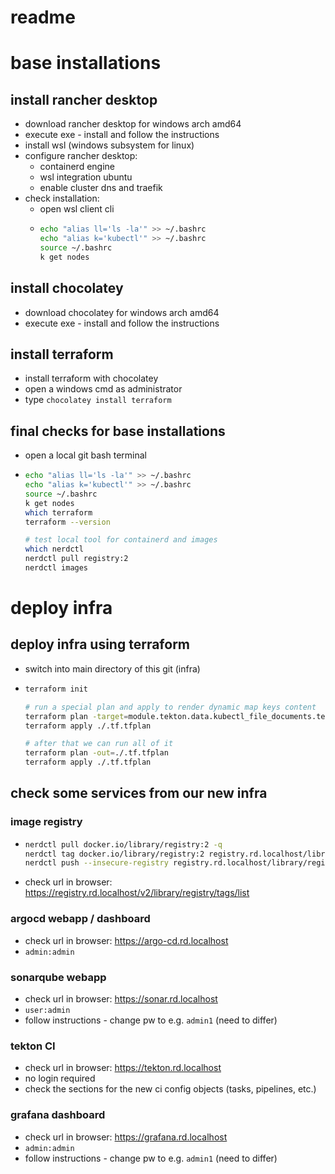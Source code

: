 # readme

# base installations

## install rancher desktop
- download rancher desktop for windows arch amd64
- execute exe - install and follow the instructions
- install wsl (windows subsystem for linux)
- configure rancher desktop:
  - containerd engine
  - wsl integration ubuntu
  - enable cluster dns and traefik
- check installation:
  - open wsl client cli
  - ```sh
    echo "alias ll='ls -la'" >> ~/.bashrc
    echo "alias k='kubectl'" >> ~/.bashrc
    source ~/.bashrc
    k get nodes
    ```

## install chocolatey
- download chocolatey for windows arch amd64
- execute exe - install and follow the instructions

## install terraform
- install terraform with chocolatey
- open a windows cmd as administrator
- type `chocolatey install terraform`

## final checks for base installations
- open a local git bash terminal
- ```sh
  echo "alias ll='ls -la'" >> ~/.bashrc
  echo "alias k='kubectl'" >> ~/.bashrc
  source ~/.bashrc
  k get nodes
  which terraform
  terraform --version

  # test local tool for containerd and images
  which nerdctl
  nerdctl pull registry:2
  nerdctl images
  ```

# deploy infra

## deploy infra using terraform
- switch into main directory of this git (infra)
- ```sh
  terraform init

  # run a special plan and apply to render dynamic map keys content
  terraform plan -target=module.tekton.data.kubectl_file_documents.tekton_dashboard_manifests -out=./.tf.tfplan
  terraform apply ./.tf.tfplan

  # after that we can run all of it
  terraform plan -out=./.tf.tfplan
  terraform apply ./.tf.tfplan
  ```

## check some services from our new infra

### image registry
- ```sh
  nerdctl pull docker.io/library/registry:2 -q
  nerdctl tag docker.io/library/registry:2 registry.rd.localhost/library/registry:2
  nerdctl push --insecure-registry registry.rd.localhost/library/registry:2 -q
  ```
- check url in browser: https://registry.rd.localhost/v2/library/registry/tags/list

### argocd webapp / dashboard
- check url in browser: https://argo-cd.rd.localhost
- `admin:admin`

### sonarqube webapp
- check url in browser: https://sonar.rd.localhost
- `user:admin`
- follow instructions - change pw to e.g. `admin1` (need to differ)

### tekton CI
- check url in browser: https://tekton.rd.localhost
- no login required
- check the sections for the new ci config objects (tasks, pipelines, etc.)

### grafana dashboard
- check url in browser: https://grafana.rd.localhost
- `admin:admin`
- follow instructions - change pw to e.g. `admin1` (need to differ)
